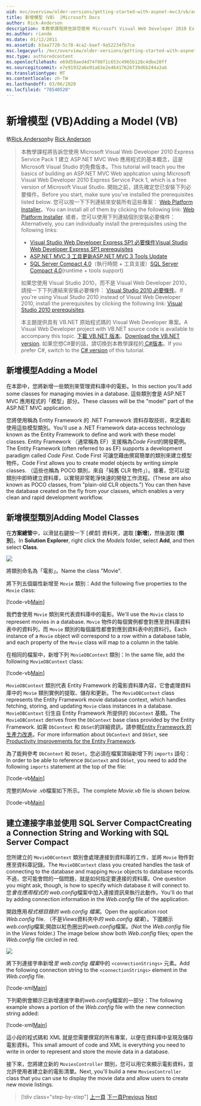 ```yaml
---
uid: mvc/overview/older-versions/getting-started-with-aspnet-mvc3/vb/adding-a-model
title: 新增模型（VB） |Microsoft Docs
author: Rick-Anderson
description: 本教學課程將告訴您使用 Microsoft Visual Web Developer 2010 Express Service Pack 1 建立 ASP.NET MVC Web 應用程式的基本概念，也就是 。
ms.author: riande
ms.date: 01/12/2011
ms.assetid: b3aa7720-5c78-4ca2-baef-9a52234fb7ce
msc.legacyurl: /mvc/overview/older-versions/getting-started-with-aspnet-mvc3/vb/adding-a-model
msc.type: authoredcontent
ms.openlocfilehash: e69d59aed4d74f08f1c653c4965b128c4dbe20ff
ms.sourcegitcommit: e7e91932a6e91a63e2e46417626f39d6b244a3ab
ms.translationtype: MT
ms.contentlocale: zh-TW
ms.lasthandoff: 03/06/2020
ms.locfileid: "78540520"
---
```

# <a name="adding-a-model-vb"></a><span data-ttu-id="74dcc-103">新增模型 (VB)</span><span class="sxs-lookup"><span data-stu-id="74dcc-103">Adding a Model (VB)</span></span>

<span data-ttu-id="74dcc-104">依[Rick Anderson](https://twitter.com/RickAndMSFT)</span><span class="sxs-lookup"><span data-stu-id="74dcc-104">by [Rick Anderson](https://twitter.com/RickAndMSFT)</span></span>

> <span data-ttu-id="74dcc-105">本教學課程將告訴您使用 Microsoft Visual Web Developer 2010 Express Service Pack 1 建立 ASP.NET MVC Web 應用程式的基本概念，這是 Microsoft Visual Studio 的免費版本。</span><span class="sxs-lookup"><span data-stu-id="74dcc-105">This tutorial will teach you the basics of building an ASP.NET MVC Web application using Microsoft Visual Web Developer 2010 Express Service Pack 1, which is a free version of Microsoft Visual Studio.</span></span> <span data-ttu-id="74dcc-106">開始之前，請先確定您已安裝下列必要條件。</span><span class="sxs-lookup"><span data-stu-id="74dcc-106">Before you start, make sure you've installed the prerequisites listed below.</span></span> <span data-ttu-id="74dcc-107">您可以按一下下列連結來安裝所有這些專案： [Web Platform Installer](https://www.microsoft.com/web/gallery/install.aspx?appid=VWD2010SP1Pack)。</span><span class="sxs-lookup"><span data-stu-id="74dcc-107">You can install all of them by clicking the following link: [Web Platform Installer](https://www.microsoft.com/web/gallery/install.aspx?appid=VWD2010SP1Pack).</span></span> <span data-ttu-id="74dcc-108">或者，您可以使用下列連結個別安裝必要條件：</span><span class="sxs-lookup"><span data-stu-id="74dcc-108">Alternatively, you can individually install the prerequisites using the following links:</span></span>
> 
> - [<span data-ttu-id="74dcc-109">Visual Studio Web Developer Express SP1 必要條件</span><span class="sxs-lookup"><span data-stu-id="74dcc-109">Visual Studio Web Developer Express SP1 prerequisites</span></span>](https://www.microsoft.com/web/gallery/install.aspx?appid=VWD2010SP1Pack)
> - [<span data-ttu-id="74dcc-110">ASP.NET MVC 3 工具更新</span><span class="sxs-lookup"><span data-stu-id="74dcc-110">ASP.NET MVC 3 Tools Update</span></span>](https://www.microsoft.com/web/gallery/install.aspx?appsxml=&amp;appid=MVC3)
> - <span data-ttu-id="74dcc-111">[SQL Server Compact 4.0](https://www.microsoft.com/web/gallery/install.aspx?appid=SQLCE;SQLCEVSTools_4_0)（執行時間 + 工具支援）</span><span class="sxs-lookup"><span data-stu-id="74dcc-111">[SQL Server Compact 4.0](https://www.microsoft.com/web/gallery/install.aspx?appid=SQLCE;SQLCEVSTools_4_0)(runtime + tools support)</span></span>
> 
> <span data-ttu-id="74dcc-112">如果您使用 Visual Studio 2010，而不是 Visual Web Developer 2010，請按一下下列連結來安裝必要條件： [Visual Studio 2010 必要條件](https://www.microsoft.com/web/gallery/install.aspx?appsxml=&amp;appid=VS2010SP1Pack)。</span><span class="sxs-lookup"><span data-stu-id="74dcc-112">If you're using Visual Studio 2010 instead of Visual Web Developer 2010, install the prerequisites by clicking the following link: [Visual Studio 2010 prerequisites](https://www.microsoft.com/web/gallery/install.aspx?appsxml=&amp;appid=VS2010SP1Pack).</span></span>
> 
> <span data-ttu-id="74dcc-113">本主題提供具有 VB.NET 原始程式碼的 Visual Web Developer 專案。</span><span class="sxs-lookup"><span data-stu-id="74dcc-113">A Visual Web Developer project with VB.NET source code is available to accompany this topic.</span></span> <span data-ttu-id="74dcc-114">[下載 VB.NET 版本](https://code.msdn.microsoft.com/Introduction-to-MVC-3-10d1b098)。</span><span class="sxs-lookup"><span data-stu-id="74dcc-114">[Download the VB.NET version](https://code.msdn.microsoft.com/Introduction-to-MVC-3-10d1b098).</span></span> <span data-ttu-id="74dcc-115">如果您想C#要的話，請切換到本教學課程的[ C#版本](../cs/adding-a-model.md)。</span><span class="sxs-lookup"><span data-stu-id="74dcc-115">If you prefer C#, switch to the [C# version](../cs/adding-a-model.md) of this tutorial.</span></span>

## <a name="adding-a-model"></a><span data-ttu-id="74dcc-116">新增模型</span><span class="sxs-lookup"><span data-stu-id="74dcc-116">Adding a Model</span></span>

<span data-ttu-id="74dcc-117">在本節中，您將新增一些類別來管理資料庫中的電影。</span><span class="sxs-lookup"><span data-stu-id="74dcc-117">In this section you'll add some classes for managing movies in a database.</span></span> <span data-ttu-id="74dcc-118">這些類別會是 ASP.NET MVC 應用程式的「模型」部分。</span><span class="sxs-lookup"><span data-stu-id="74dcc-118">These classes will be the "model" part of the ASP.NET MVC application.</span></span>

<span data-ttu-id="74dcc-119">您將使用稱為 Entity Framework 的 .NET Framework 資料存取技術，來定義和使用這些模型類別。</span><span class="sxs-lookup"><span data-stu-id="74dcc-119">You'll use a .NET Framework data-access technology known as the Entity Framework to define and work with these model classes.</span></span> <span data-ttu-id="74dcc-120">Entity Framework （通常稱為 EF）支援稱為*Code First*的開發範例。</span><span class="sxs-lookup"><span data-stu-id="74dcc-120">The Entity Framework (often referred to as EF) supports a development paradigm called *Code First*.</span></span> <span data-ttu-id="74dcc-121">Code First 可讓您藉由撰寫簡單的類別來建立模型物件。</span><span class="sxs-lookup"><span data-stu-id="74dcc-121">Code First allows you to create model objects by writing simple classes.</span></span> <span data-ttu-id="74dcc-122">（這些也稱為 POCO 類別，來自「純舊 CLR 物件」）。接著，您可以從類別中即時建立資料庫，以實現非常乾淨快速的開發工作流程。</span><span class="sxs-lookup"><span data-stu-id="74dcc-122">(These are also known as POCO classes, from "plain-old CLR objects.") You can then have the database created on the fly from your classes, which enables a very clean and rapid development workflow.</span></span>

## <a name="adding-model-classes"></a><span data-ttu-id="74dcc-123">新增模型類別</span><span class="sxs-lookup"><span data-stu-id="74dcc-123">Adding Model Classes</span></span>

<span data-ttu-id="74dcc-124">在**方案總管**中，以滑鼠右鍵按一下 [*模型*] 資料夾，選取 [**新增**]，然後選取 [**類別**]。</span><span class="sxs-lookup"><span data-stu-id="74dcc-124">In **Solution Explorer**, right click the *Models* folder, select **Add**, and then select **Class**.</span></span>

![](adding-a-model/_static/image1.png)

<span data-ttu-id="74dcc-125">將類別命名為「電影」。</span><span class="sxs-lookup"><span data-stu-id="74dcc-125">Name the class "Movie".</span></span>

<span data-ttu-id="74dcc-126">將下列五個屬性新增至 `Movie` 類別：</span><span class="sxs-lookup"><span data-stu-id="74dcc-126">Add the following five properties to the `Movie` class:</span></span>

[!code-vb[Main](adding-a-model/samples/sample1.vb)]

<span data-ttu-id="74dcc-127">我們會使用 `Movie` 類別來代表資料庫中的電影。</span><span class="sxs-lookup"><span data-stu-id="74dcc-127">We'll use the `Movie` class to represent movies in a database.</span></span> <span data-ttu-id="74dcc-128">`Movie` 物件的每個實例都會對應至資料庫資料表中的資料列，而 `Movie` 類別的每個屬性都會對應到資料表中的資料行。</span><span class="sxs-lookup"><span data-stu-id="74dcc-128">Each instance of a `Movie` object will correspond to a row within a database table, and each property of the `Movie` class will map to a column in the table.</span></span>

<span data-ttu-id="74dcc-129">在相同的檔案中，新增下列 `MovieDBContext` 類別：</span><span class="sxs-lookup"><span data-stu-id="74dcc-129">In the same file, add the following `MovieDBContext` class:</span></span>

[!code-vb[Main](adding-a-model/samples/sample2.vb)]

<span data-ttu-id="74dcc-130">`MovieDBContext` 類別代表 Entity Framework 的電影資料庫內容，它會處理資料庫中的 `Movie` 類別實例的提取、儲存和更新。</span><span class="sxs-lookup"><span data-stu-id="74dcc-130">The `MovieDBContext` class represents the Entity Framework movie database context, which handles fetching, storing, and updating `Movie` class instances in a database.</span></span> <span data-ttu-id="74dcc-131">`MovieDBContext` 衍生自 Entity Framework 所提供的 `DbContext` 基類。</span><span class="sxs-lookup"><span data-stu-id="74dcc-131">The `MovieDBContext` derives from the `DbContext` base class provided by the Entity Framework.</span></span> <span data-ttu-id="74dcc-132">如需 `DbContext` 和 `DbSet`的詳細資訊，請參閱[Entity Framework 的生產力改進](https://blogs.msdn.com/b/efdesign/archive/2010/06/21/productivity-improvements-for-the-entity-framework.aspx?wa=wsignin1.0)。</span><span class="sxs-lookup"><span data-stu-id="74dcc-132">For more information about `DbContext` and `DbSet`, see [Productivity Improvements for the Entity Framework](https://blogs.msdn.com/b/efdesign/archive/2010/06/21/productivity-improvements-for-the-entity-framework.aspx?wa=wsignin1.0).</span></span>

<span data-ttu-id="74dcc-133">為了能夠參考 `DbContext` 和 `DbSet`，您必須在檔案頂端新增下列 `imports` 語句：</span><span class="sxs-lookup"><span data-stu-id="74dcc-133">In order to be able to reference `DbContext` and `DbSet`, you need to add the following `imports` statement at the top of the file:</span></span>

[!code-vb[Main](adding-a-model/samples/sample3.vb)]

<span data-ttu-id="74dcc-134">完整的*Movie .vb*檔案如下所示。</span><span class="sxs-lookup"><span data-stu-id="74dcc-134">The complete *Movie.vb* file is shown below.</span></span>

[!code-vb[Main](adding-a-model/samples/sample4.vb)]

## <a name="creating-a-connection-string-and-working-with-sql-server-compact"></a><span data-ttu-id="74dcc-135">建立連接字串並使用 SQL Server Compact</span><span class="sxs-lookup"><span data-stu-id="74dcc-135">Creating a Connection String and Working with SQL Server Compact</span></span>

<span data-ttu-id="74dcc-136">您所建立的 `MovieDBContext` 類別會處理連接到資料庫的工作，並將 `Movie` 物件對應至資料庫記錄。</span><span class="sxs-lookup"><span data-stu-id="74dcc-136">The `MovieDBContext` class you created handles the task of connecting to the database and mapping `Movie` objects to database records.</span></span> <span data-ttu-id="74dcc-137">不過，您可能會問的一個問題，就是如何指定要連接的資料庫。</span><span class="sxs-lookup"><span data-stu-id="74dcc-137">One question you might ask, though, is how to specify which database it will connect to.</span></span> <span data-ttu-id="74dcc-138">您*會在應用程式的 web.config*檔案中加入連接資訊來執行此動作。</span><span class="sxs-lookup"><span data-stu-id="74dcc-138">You'll do that by adding connection information in the *Web.config* file of the application.</span></span>

<span data-ttu-id="74dcc-139">開啟應用*程式根目錄的 web.config 檔案*。</span><span class="sxs-lookup"><span data-stu-id="74dcc-139">Open the application root *Web.config* file.</span></span> <span data-ttu-id="74dcc-140">（不是*Views*資料夾中*的 web.config 檔案*）。下圖顯示*web.config*檔案;開啟以紅色圈出的*web.config*檔案。</span><span class="sxs-lookup"><span data-stu-id="74dcc-140">(Not the *Web.config* file in the *Views* folder.) The image below show both *Web.config* files; open the *Web.config* file circled in red.</span></span>

![](adding-a-model/_static/image2.png)

<span data-ttu-id="74dcc-141">將下列連接字串新增*至 web.config 檔案*中的 `<connectionStrings>` 元素。</span><span class="sxs-lookup"><span data-stu-id="74dcc-141">Add the following connection string to the `<connectionStrings>` element in the *Web.config* file.</span></span>

[!code-xml[Main](adding-a-model/samples/sample5.xml)]

<span data-ttu-id="74dcc-142">下列範例會顯示已新增連接字串的*web.config*檔案的一部分：</span><span class="sxs-lookup"><span data-stu-id="74dcc-142">The following example shows a portion of the *Web.config* file with the new connection string added:</span></span>

[!code-xml[Main](adding-a-model/samples/sample6.xml)]

<span data-ttu-id="74dcc-143">這小段的程式碼和 XML 就是您需要撰寫的所有專案，以便在資料庫中呈現及儲存電影資料。</span><span class="sxs-lookup"><span data-stu-id="74dcc-143">This small amount of code and XML is everything you need to write in order to represent and store the movie data in a database.</span></span>

<span data-ttu-id="74dcc-144">接下來，您將建立新的 `MoviesController` 類別，您可以用它來顯示電影資料，並允許使用者建立新的電影清單。</span><span class="sxs-lookup"><span data-stu-id="74dcc-144">Next, you'll build a new `MoviesController` class that you can use to display the movie data and allow users to create new movie listings.</span></span>

> [!div class="step-by-step"]
> <span data-ttu-id="74dcc-145">[上一頁](adding-a-view.md)
> [下一頁](accessing-your-models-data-from-a-controller.md)</span><span class="sxs-lookup"><span data-stu-id="74dcc-145">[Previous](adding-a-view.md)
[Next](accessing-your-models-data-from-a-controller.md)</span></span>

